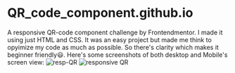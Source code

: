 # QR_code_component.github.io
A responsive QR-code component challenge by Frontendmentor.
I made it using just HTML and CSS. It was an easy project but made me think to opyimize my code as much as possible. So there's clarity which makes it beginner friendly😃.
Here's some screenshots of both desktop and Mobile's screen view:
![resp-QR](https://github.com/jayaji/QR_code_component.github.io/assets/32551659/c5b3dc9e-2dcf-45df-b107-75c29d8061b2)
![responsive QR ](https://github.com/jayaji/QR_code_component.github.io/assets/32551659/b8bb6836-c5b5-4ecb-92d8-24adbc813355)

